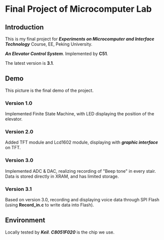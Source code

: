 # Final Project of Microcomputer Lab

## Introduction
This is my final project for ___Experiments on Microcomputer and Interface Technology___ Course, EE, Peking University.

___An Elevator Control System___.
Implemented by __C51__.

The latest version is __3.1__.

## Demo
This picture is the final demo of the project.

### Version 1.0
Implemented Finite State Machine, with LED displaying the position of the elevator.

### Version 2.0
Added TFT module and Lcd1602 module, displaying with ___graphic interface___ on TFT.

### Version 3.0
Implemented ADC & DAC, realizing recording of "Beep tone" in every stair. Data is stored directly in XRAM, and has limited storage.

### Version 3.1
Based on version 3.0, recording and displaying voice data through SPI Flash (using __Record_in.c__ to write data into Flash).

## Environment
Locally tested by ___Keil___. ___C8051F020___ is the chip we use.